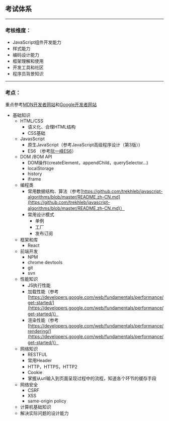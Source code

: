 ## 考试体系

-------
###  考核维度：
- JavaScript组件开发能力
- 样式能力
- 编码设计能力
- 框架理解和使用
- 开发工具和社区
- 程序员背景知识

-------
### 考点：
重点参考[MDN开发者网站](https://developer.mozilla.org/zh-CN/)和[Google开发者网站](https://developers.google.com/web/fundamentals/)

-  基础知识
    - HTML/CSS
        - 语义化、合理HTML结构
        - CSS基础
    - JavasScript
        - 原生JavaScript（参考JavaScript高级程序设计（第3版）)
        - ES6 （参考[阮一峰ES6](http://es6.ruanyifeng.com/)）
    - DOM /BOM API
        - DOM操作(createElement，appendChild，querySelector...)
        - localStorage
        - history
        - iframe
    - 编程类
        - 常用数据结构、算法（参考[https://github.com/trekhleb/javascript-algorithms/blob/master/README.zh-CN.md](https://github.com/trekhleb/javascript-algorithms/blob/master/README.zh-CN.md)）
        - 常用设计模式
            - 单例
            - 工厂
            - 发布订阅
    - 框架和库
        - React
    - 前端开发
        - NPM
        - chrome devtools
        - git
        - svn
    - 性能知识
        - JS执行性能
        - 加载性能（参考[https://developers.google.com/web/fundamentals/performance/get-started/](https://developers.google.com/web/fundamentals/performance/get-started/)）
        - 渲染性能（参考[https://developers.google.com/web/fundamentals/performance/rendering/](https://developers.google.com/web/fundamentals/performance/get-started/)）
    - 网络知识
        - RESTFUL
        - 常用Header
        - HTTP，HTTPS，HTTP2
        - Cookie
        - 掌握从url输入到页面呈现过程中的流程，知道各个环节的缓存手段
    - 网络安全
        - CSRF
        - XSS
        - same-origin policy
    - 计算机基础知识
    - 解决实际问题的设计能力
